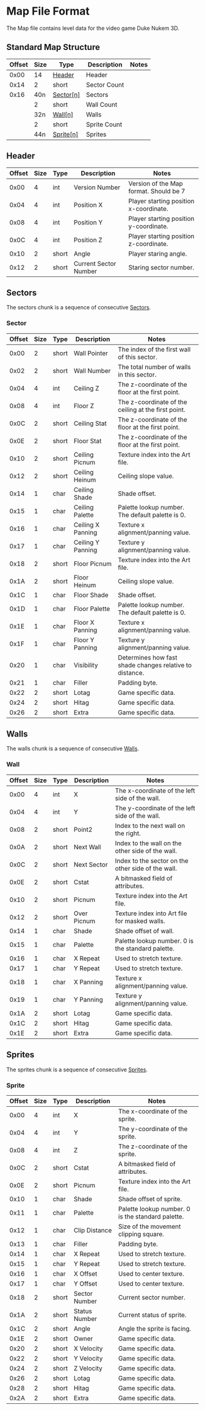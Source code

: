 # Map File Format
The Map file contains level data for the video game Duke Nukem 3D.

## Standard Map Structure
| Offset | Size | Type                  | Description           | Notes   |
|--------|------|-----------------------|-----------------------|---------|
| 0x00   | 14   | [Header](#header)     | Header                |         |
| 0x14   | 2    | short                 | Sector Count          |         |
| 0x16   | 40n  | [Sector[n]](#sectors) | Sectors               |         |
|        | 2    | short                 | Wall Count            |         |
|        | 32n  | [Wall[n]](#walls)     | Walls                 |         |
|        | 2    | short                 | Sprite Count          |         |
|        | 44n  | [Sprite[n]](#sprites) | Sprites               |         |

## Header
| Offset | Size | Type     | Description           | Notes                                     |
|--------|------|----------|-----------------------|-------------------------------------------|
| 0x00   | 4    | int      | Version Number        | Version of the Map format. Should be 7    |
| 0x04   | 4    | int      | Position X            | Player starting position x-coordinate.    |
| 0x08   | 4    | int      | Position Y            | Player starting position y-coordinate.    |
| 0x0C   | 4    | int      | Position Z            | Player starting position z-coordinate.    |
| 0x10   | 2    | short    | Angle                 | Player staring angle.                     |
| 0x12   | 2    | short    | Current Sector Number | Staring sector number.                    |


## Sectors
The sectors chunk is a sequence of consecutive [Sectors](#sector).

### Sector
| Offset | Size | Type     | Description           | Notes                                                   |
|--------|------|----------|-----------------------|---------------------------------------------------------|
| 0x00   | 2    | short    | Wall Pointer          | The index of the first wall of this sector.             |
| 0x02   | 2    | short    | Wall Number           | The total number of walls in this sector.               |
| 0x04   | 4    | int      | Ceiling Z             | The z-coordinate of the floor at the first point.       |
| 0x08   | 4    | int      | Floor Z               | The z-coordinate of the ceiling at the first point.     |
| 0x0C   | 2    | short    | Ceiling Stat          | The z-coordinate of the floor at the first point.       |
| 0x0E   | 2    | short    | Floor Stat            | The z-coordinate of the floor at the first point.       |
| 0x10   | 2    | short    | Ceiling Picnum        | Texture index into the Art file.                        |
| 0x12   | 2    | short    | Ceiling Heinum        | Ceiling slope value.                                    |
| 0x14   | 1    | char     | Ceiling Shade         | Shade offset.                                           |
| 0x15   | 1    | char     | Ceiling Palette       | Palette lookup number. The default palette is 0.        |
| 0x16   | 1    | char     | Ceiling X Panning     | Texture x alignment/panning value.                      |
| 0x17   | 1    | char     | Ceiling Y Panning     | Texture y alignment/panning value.                      |
| 0x18   | 2    | short    | Floor Picnum          | Texture index into the Art file.                        |
| 0x1A   | 2    | short    | Floor Heinum          | Ceiling slope value.                                    |
| 0x1C   | 1    | char     | Floor Shade           | Shade offset.                                           |
| 0x1D   | 1    | char     | Floor Palette         | Palette lookup number. The default palette is 0.        |
| 0x1E   | 1    | char     | Floor X Panning       | Texture x alignment/panning value.                      |
| 0x1F   | 1    | char     | Floor Y Panning       | Texture y alignment/panning value.                      |
| 0x20   | 1    | char     | Visibility            | Determines how fast shade changes relative to distance. |
| 0x21   | 1    | char     | Filler                | Padding byte.                                           |
| 0x22   | 2    | short    | Lotag                 | Game specific data.                                     |
| 0x24   | 2    | short    | Hitag                 | Game specific data.                                     |
| 0x26   | 2    | short    | Extra                 | Game specific data.                                     |


## Walls
The walls chunk is a sequence of consecutive [Walls](#wall).

### Wall
| Offset | Size | Type     | Description           | Notes                                              |
|--------|------|----------|-----------------------|----------------------------------------------------|
| 0x00   | 4    | int      | X                     | The x-coordinate of the left side of the wall.     |
| 0x04   | 4    | int      | Y                     | The y-coordinate of the left side of the wall.     |
| 0x08   | 2    | short    | Point2                | Index to the next wall on the right.               |
| 0x0A   | 2    | short    | Next Wall             | Index to the wall on the other side of the wall.   |
| 0x0C   | 2    | short    | Next Sector           | Index to the sector on the other side of the wall. |
| 0x0E   | 2    | short    | Cstat                 | A bitmasked field of attributes.                   |
| 0x10   | 2    | short    | Picnum                | Texture index into the Art file.                   |
| 0x12   | 2    | short    | Over Picnum           | Texture index into Art file for masked walls.      |
| 0x14   | 1    | char     | Shade                 | Shade offset of wall.                              |
| 0x15   | 1    | char     | Palette               | Palette lookup number. 0 is the standard palette.  |
| 0x16   | 1    | char     | X Repeat              | Used to stretch texture.                           |
| 0x17   | 1    | char     | Y Repeat              | Used to stretch texture.                           |
| 0x18   | 1    | char     | X Panning             | Texture x alignment/panning value.                 |
| 0x19   | 1    | char     | Y Panning             | Texture y alignment/panning value.                 |
| 0x1A   | 2    | short    | Lotag                 | Game specific data.                                |
| 0x1C   | 2    | short    | Hitag                 | Game specific data.                                |
| 0x1E   | 2    | short    | Extra                 | Game specific data.                                |


## Sprites
The sprites chunk is a sequence of consecutive [Sprites](#sprite).

### Sprite
| Offset | Size | Type     | Description           | Notes                                              |
|--------|------|----------|-----------------------|----------------------------------------------------|
| 0x00   | 4    | int      | X                     | The x-coordinate of the sprite.                    |
| 0x04   | 4    | int      | Y                     | The y-coordinate of the sprite.                    |
| 0x08   | 4    | int      | Z                     | The z-coordinate of the sprite.                    |
| 0x0C   | 2    | short    | Cstat                 | A bitmasked field of attributes.                   |
| 0x0E   | 2    | short    | Picnum                | Texture index into the Art file.                   |
| 0x10   | 1    | char     | Shade                 | Shade offset of sprite.                            |
| 0x11   | 1    | char     | Palette               | Palette lookup number. 0 is the standard palette.  |
| 0x12   | 1    | char     | Clip Distance         | Size of the movement clipping square.              |
| 0x13   | 1    | char     | Filler                | Padding byte.                                      |
| 0x14   | 1    | char     | X Repeat              | Used to stretch texture.                           |
| 0x15   | 1    | char     | Y Repeat              | Used to stretch texture.                           |
| 0x16   | 1    | char     | X Offset              | Used to center texture.                            |
| 0x17   | 1    | char     | Y Offset              | Used to center texture.                            |
| 0x18   | 2    | short    | Sector Number         | Current sector number.                             |
| 0x1A   | 2    | short    | Status Number         | Current status of sprite.                          |
| 0x1C   | 2    | short    | Angle                 | Angle the sprite is facing.                        |
| 0x1E   | 2    | short    | Owner                 | Game specific data.                                |
| 0x20   | 2    | short    | X Velocity            | Game specific data.                                |
| 0x22   | 2    | short    | Y Velocity            | Game specific data.                                |
| 0x24   | 2    | short    | Z Velocity            | Game specific data.                                |
| 0x26   | 2    | short    | Lotag                 | Game specific data.                                |
| 0x28   | 2    | short    | Hitag                 | Game specific data.                                |
| 0x2A   | 2    | short    | Extra                 | Game specific data.                                |
